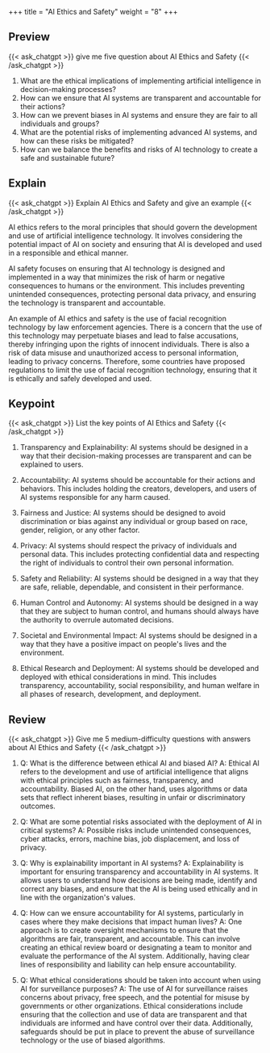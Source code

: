 +++
title = "AI Ethics and Safety"
weight = "8"
+++
## Preview
{{< ask_chatgpt >}}
give me five question about AI Ethics and Safety
{{< /ask_chatgpt >}}

1. What are the ethical implications of implementing artificial intelligence in decision-making processes? 
2. How can we ensure that AI systems are transparent and accountable for their actions? 
3. How can we prevent biases in AI systems and ensure they are fair to all individuals and groups? 
4. What are the potential risks of implementing advanced AI systems, and how can these risks be mitigated? 
5. How can we balance the benefits and risks of AI technology to create a safe and sustainable future?   

## Explain
{{< ask_chatgpt >}}
Explain AI Ethics and Safety and give an example
{{< /ask_chatgpt >}}

AI ethics refers to the moral principles that should govern the development and use of artificial intelligence technology. It involves considering the potential impact of AI on society and ensuring that AI is developed and used in a responsible and ethical manner.

AI safety focuses on ensuring that AI technology is designed and implemented in a way that minimizes the risk of harm or negative consequences to humans or the environment. This includes preventing unintended consequences, protecting personal data privacy, and ensuring the technology is transparent and accountable.

An example of AI ethics and safety is the use of facial recognition technology by law enforcement agencies. There is a concern that the use of this technology may perpetuate biases and lead to false accusations, thereby infringing upon the rights of innocent individuals. There is also a risk of data misuse and unauthorized access to personal information, leading to privacy concerns. Therefore, some countries have proposed regulations to limit the use of facial recognition technology, ensuring that it is ethically and safely developed and used.   

## Keypoint
{{< ask_chatgpt >}}
List the key points of AI Ethics and Safety
{{< /ask_chatgpt >}}

1. Transparency and Explainability: AI systems should be designed in a way that their decision-making processes are transparent and can be explained to users.

2. Accountability: AI systems should be accountable for their actions and behaviors. This includes holding the creators, developers, and users of AI systems responsible for any harm caused.

3. Fairness and Justice: AI systems should be designed to avoid discrimination or bias against any individual or group based on race, gender, religion, or any other factor.

4. Privacy: AI systems should respect the privacy of individuals and personal data. This includes protecting confidential data and respecting the right of individuals to control their own personal information.

5. Safety and Reliability: AI systems should be designed in a way that they are safe, reliable, dependable, and consistent in their performance.

6. Human Control and Autonomy: AI systems should be designed in a way that they are subject to human control, and humans should always have the authority to overrule automated decisions.

7. Societal and Environmental Impact: AI systems should be designed in a way that they have a positive impact on people's lives and the environment.

8. Ethical Research and Deployment: AI systems should be developed and deployed with ethical considerations in mind. This includes transparency, accountability, social responsibility, and human welfare in all phases of research, development, and deployment.   

## Review
{{< ask_chatgpt >}}
Give me 5 medium-difficulty questions with answers about AI Ethics and Safety
{{< /ask_chatgpt >}}

1. Q: What is the difference between ethical AI and biased AI?
   A: Ethical AI refers to the development and use of artificial intelligence that aligns with ethical principles such as fairness, transparency, and accountability. Biased AI, on the other hand, uses algorithms or data sets that reflect inherent biases, resulting in unfair or discriminatory outcomes.

2. Q: What are some potential risks associated with the deployment of AI in critical systems?
   A: Possible risks include unintended consequences, cyber attacks, errors, machine bias, job displacement, and loss of privacy.

3. Q: Why is explainability important in AI systems?
   A: Explainability is important for ensuring transparency and accountability in AI systems. It allows users to understand how decisions are being made, identify and correct any biases, and ensure that the AI is being used ethically and in line with the organization's values.

4. Q: How can we ensure accountability for AI systems, particularly in cases where they make decisions that impact human lives?
   A: One approach is to create oversight mechanisms to ensure that the algorithms are fair, transparent, and accountable. This can involve creating an ethical review board or designating a team to monitor and evaluate the performance of the AI system. Additionally, having clear lines of responsibility and liability can help ensure accountability.

5. Q: What ethical considerations should be taken into account when using AI for surveillance purposes?
   A: The use of AI for surveillance raises concerns about privacy, free speech, and the potential for misuse by governments or other organizations. Ethical considerations include ensuring that the collection and use of data are transparent and that individuals are informed and have control over their data. Additionally, safeguards should be put in place to prevent the abuse of surveillance technology or the use of biased algorithms.   


